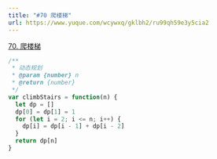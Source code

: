 ```yaml
---
title: "#70 爬楼梯"
url: https://www.yuque.com/wcywxq/gklbh2/ru99qh59e3y5cia2
---
```


[70. 爬楼梯](https://leetcode.cn/problems/climbing-stairs)

```javascript
/**
 * 动态规划
 * @param {number} n
 * @return {number}
 */
var climbStairs = function(n) {
  let dp = []
  dp[0] = dp[1] = 1
  for (let i = 2; i <= n; i++) {
    dp[i] = dp[i - 1] + dp[i - 2]
  }
  return dp[n]
}
```
